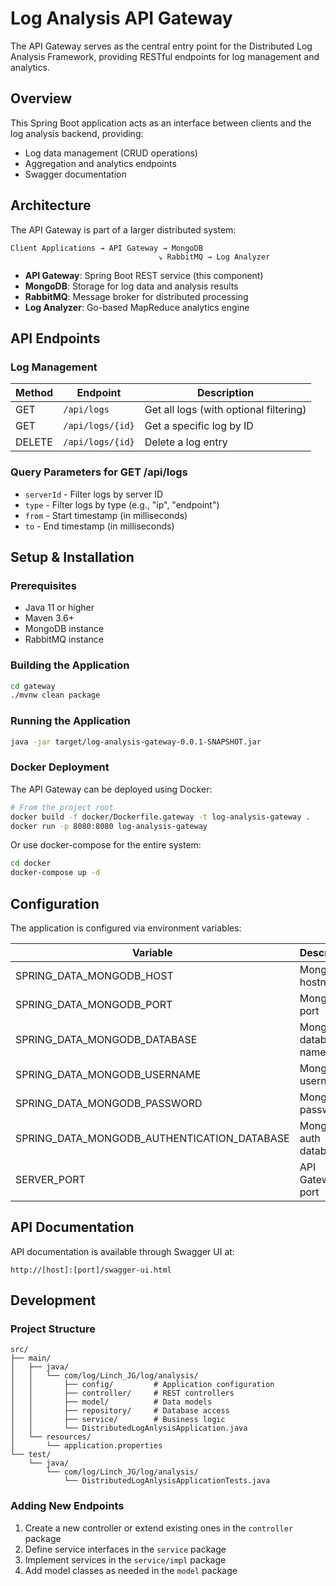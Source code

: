 # Log Analysis API Gateway

The API Gateway serves as the central entry point for the Distributed Log Analysis Framework, providing RESTful endpoints for log management and analytics.

## Overview

This Spring Boot application acts as an interface between clients and the log analysis backend, providing:

- Log data management (CRUD operations)
- Aggregation and analytics endpoints
- Swagger documentation

## Architecture

The API Gateway is part of a larger distributed system:

```
Client Applications → API Gateway → MongoDB
                                 ↘ RabbitMQ → Log Analyzer
```

- **API Gateway**: Spring Boot REST service (this component)
- **MongoDB**: Storage for log data and analysis results
- **RabbitMQ**: Message broker for distributed processing
- **Log Analyzer**: Go-based MapReduce analytics engine

## API Endpoints

### Log Management

| Method | Endpoint | Description |
|--------|----------|-------------|
| GET | `/api/logs` | Get all logs (with optional filtering) |
| GET | `/api/logs/{id}` | Get a specific log by ID |
| DELETE | `/api/logs/{id}` | Delete a log entry |

### Query Parameters for GET /api/logs

- `serverId` - Filter logs by server ID
- `type` - Filter logs by type (e.g., "ip", "endpoint")
- `from` - Start timestamp (in milliseconds)
- `to` - End timestamp (in milliseconds)


## Setup & Installation

### Prerequisites

- Java 11 or higher
- Maven 3.6+
- MongoDB instance
- RabbitMQ instance

### Building the Application

```bash
cd gateway
./mvnw clean package
```

### Running the Application

```bash
java -jar target/log-analysis-gateway-0.0.1-SNAPSHOT.jar
```

### Docker Deployment

The API Gateway can be deployed using Docker:

```bash
# From the project root
docker build -f docker/Dockerfile.gateway -t log-analysis-gateway .
docker run -p 8080:8080 log-analysis-gateway
```

Or use docker-compose for the entire system:

```bash
cd docker
docker-compose up -d
```

## Configuration

The application is configured via environment variables:

| Variable | Description | Default |
|----------|-------------|---------|
| SPRING_DATA_MONGODB_HOST | MongoDB hostname | - |
| SPRING_DATA_MONGODB_PORT | MongoDB port | - |
| SPRING_DATA_MONGODB_DATABASE | MongoDB database name | - |
| SPRING_DATA_MONGODB_USERNAME | MongoDB username | - |
| SPRING_DATA_MONGODB_PASSWORD | MongoDB password | - |
| SPRING_DATA_MONGODB_AUTHENTICATION_DATABASE | MongoDB auth database | admin |
| SERVER_PORT | API Gateway port | 8080 |

## API Documentation

API documentation is available through Swagger UI at:

```
http://[host]:[port]/swagger-ui.html
```

## Development

### Project Structure

```
src/
├── main/
│   ├── java/
│   │   └── com/log/Linch_JG/log/analysis/
│   │       ├── config/         # Application configuration
│   │       ├── controller/     # REST controllers
│   │       ├── model/          # Data models
│   │       ├── repository/     # Database access
│   │       ├── service/        # Business logic
│   │       └── DistributedLogAnlysisApplication.java
│   └── resources/
│       └── application.properties
└── test/
    └── java/
        └── com/log/Linch_JG/log/analysis/
            └── DistributedLogAnlysisApplicationTests.java
```

### Adding New Endpoints

1. Create a new controller or extend existing ones in the `controller` package
2. Define service interfaces in the `service` package
3. Implement services in the `service/impl` package
4. Add model classes as needed in the `model` package